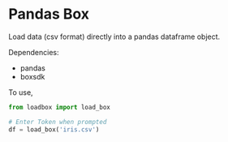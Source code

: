 # Pandas Box
Load data (csv format) directly into a pandas dataframe object.

Dependencies: 
- pandas 
- boxsdk

To use, 

```python
from loadbox import load_box

# Enter Token when prompted
df = load_box('iris.csv')
```
 
